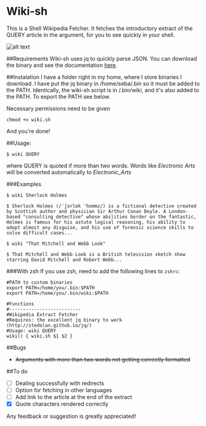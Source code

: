 Wiki-sh
=======
This is a Shell Wikipedia Fetcher. It fetches the introductory extract of the QUERY article in the argument, for you to see quickly in your shell.
 
![alt text](http://i.imgur.com/4kxvm9C.png "It looks like this!")

##Requirements
Wiki-sh uses jq to quickly parse JSON. You can download the binary and see the documentation [here](http://stedolan.github.io/jq/).

##Instalation
I have a folder right in my home, where I store binaries I download. I have put the jq binary in /home/seba/.bin so it must be added to the PATH. Identically, the wiki-sh script is in /.bin/wiki, and it's also added to the PATH.
To export the PATH see below.

Necessary permissions need to be given
```shell
chmod +x wiki.sh
```
And you're done!

##Usage:

```shell
$ wiki QUERY
```
where QUERY is quoted if more than two words.
Words like *Electronic Arts* will be converted automatically to *Electronic_Arts*

###Examples
```shell
$ wiki Sherlock Holmes

$ Sherlock Holmes (/ˈʃɜrlɒk ˈhoʊmz/) is a fictional detective created by Scottish author and physician Sir Arthur Conan Doyle. A London-based "consulting detective" whose abilities border on the fantastic, Holmes is famous for his astute logical reasoning, his ability to adopt almost any disguise, and his use of forensic science skills to solve difficult cases...
```
```shell
$ wiki "That Mitchell and Webb Look"

$ That Mitchell and Webb Look is a British television sketch show starring David Mitchell and Robert Webb...
```

###With zsh
If you use zsh, need to add the following lines to ```zshrc```:

```shell
#PATH to custom binaries 
export PATH=/home/you/.bin:$PATH
export PATH=/home/you/.bin/wiki:$PATH

#Functions
#--------------------------
#Wikipedia Extract Fetcher
#Requires: the excellent jq binary to work (http://stedolan.github.io/jq/)
#Usage: wiki QUERY
wiki() { wiki.sh $1 $2 }
```
##Bugs
* ~~Arguments with more than two words not getting correctly formatted~~

##To do

- [ ] Dealing successfully with redirects
- [ ] Option for fetching in other languages
- [ ] Add link to the article at the end of the extract
- [x] Quote characters rendered correctly

Any feedback or suggestion is greatly appreciated!
